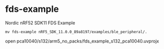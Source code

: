 # fds-example
Nordic nRF52 SDK11 FDS Example

```
mv fds-example nRF5_SDK_11.0.0_89a8197/examples/ble_peripheral/.
```

open
pca10040/s132/arm5_no_packs/fds_example_s132_pca10040.uvprojx

